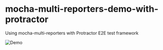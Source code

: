 # mocha-multi-reporters-demo-with-protractor
Using mocha-multi-reporters with Protractor E2E test framework

![Demo](https://cloud.githubusercontent.com/assets/51471/24077857/62577c12-0c18-11e7-8314-00b8b2c44993.gif)
